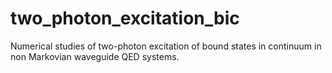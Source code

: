 # two_photon_excitation_bic
Numerical studies of two-photon excitation of bound states in continuum in non Markovian waveguide QED systems.
